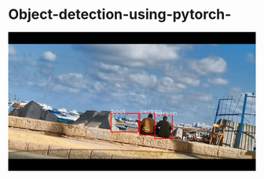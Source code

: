 # Object-detection-using-pytorch-
![results_frame.jpg](https://github.com/StrawH/Object-detection-using-pytorch-/blob/master/results_frame.jpg)
